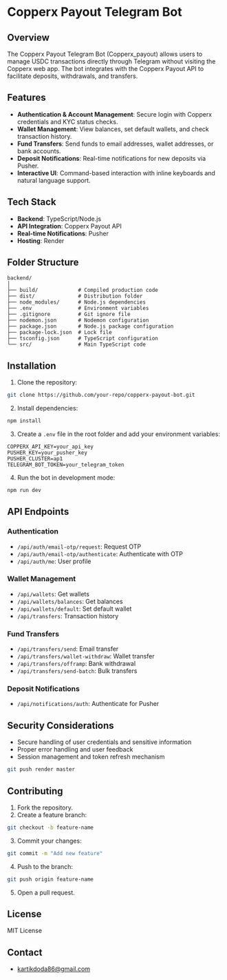 # Copperx Payout Telegram Bot

## Overview
The Copperx Payout Telegram Bot (Copperx_payout) allows users to manage USDC transactions directly through Telegram without visiting the Copperx web app. The bot integrates with the Copperx Payout API to facilitate deposits, withdrawals, and transfers.

## Features
- **Authentication & Account Management**: Secure login with Copperx credentials and KYC status checks.
- **Wallet Management**: View balances, set default wallets, and check transaction history.
- **Fund Transfers**: Send funds to email addresses, wallet addresses, or bank accounts.
- **Deposit Notifications**: Real-time notifications for new deposits via Pusher.
- **Interactive UI**: Command-based interaction with inline keyboards and natural language support.

## Tech Stack
- **Backend**: TypeScript/Node.js
- **API Integration**: Copperx Payout API
- **Real-time Notifications**: Pusher
- **Hosting**: Render

## Folder Structure
```
backend/
│
├── build/             # Compiled production code
├── dist/              # Distribution folder
├── node_modules/      # Node.js dependencies
├── .env               # Environment variables
├── .gitignore         # Git ignore file
├── nodemon.json       # Nodemon configuration
├── package.json       # Node.js package configuration
├── package-lock.json  # Lock file
├── tsconfig.json      # TypeScript configuration
└── src/               # Main TypeScript code
```

## Installation
1. Clone the repository:
```bash
git clone https://github.com/your-repo/copperx-payout-bot.git
```


2. Install dependencies:
```bash
npm install
```

3. Create a `.env` file in the root folder and add your environment variables:
```plaintext
COPPERX_API_KEY=your_api_key
PUSHER_KEY=your_pusher_key
PUSHER_CLUSTER=ap1
TELEGRAM_BOT_TOKEN=your_telegram_token
```

4. Run the bot in development mode:
```bash
npm run dev
```

## API Endpoints
### Authentication
- `/api/auth/email-otp/request`: Request OTP
- `/api/auth/email-otp/authenticate`: Authenticate with OTP
- `/api/auth/me`: User profile

### Wallet Management
- `/api/wallets`: Get wallets
- `/api/wallets/balances`: Get balances
- `/api/wallets/default`: Set default wallet
- `/api/transfers`: Transaction history

### Fund Transfers
- `/api/transfers/send`: Email transfer
- `/api/transfers/wallet-withdraw`: Wallet transfer
- `/api/transfers/offramp`: Bank withdrawal
- `/api/transfers/send-batch`: Bulk transfers

### Deposit Notifications
- `/api/notifications/auth`: Authenticate for Pusher

## Security Considerations
- Secure handling of user credentials and sensitive information
- Proper error handling and user feedback
- Session management and token refresh mechanism


```bash
git push render master
```

## Contributing
1. Fork the repository.
2. Create a feature branch:
```bash
git checkout -b feature-name
```
3. Commit your changes:
```bash
git commit -m "Add new feature"
```
4. Push to the branch:
```bash
git push origin feature-name
```
5. Open a pull request.

## License
MIT License

## Contact
- kartikdoda86@gmail.com

